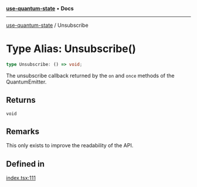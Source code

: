 [**use-quantum-state**](README.md) • **Docs**

---

[use-quantum-state](README.md) / Unsubscribe

# Type Alias: Unsubscribe()

```ts
type Unsubscribe: () => void;
```

The unsubscribe callback returned by the `on` and `once` methods of the QuantumEmitter.

## Returns

`void`

## Remarks

This only exists to improve the readability of the API.

## Defined in

[index.tsx:111](https://github.com/HoodieCollin/use-quantum-state/blob/b5be9cac7feb0254cc96c4bd8b196d5cd6e74920/src/index.tsx#L111)
